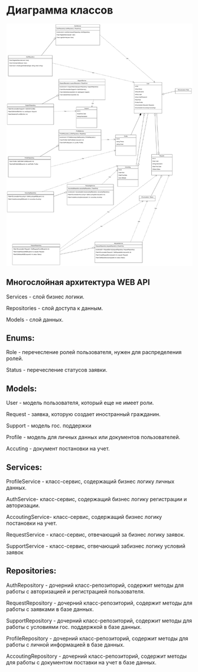 # Диаграмма классов

![](https://github.com/Chudesnik222/PIS_Project/blob/main/%D0%94%D0%B8%D0%B0%D0%B3%D1%80%D0%B0%D0%BC%D0%BC%D0%B0%20%D0%BA%D0%BB%D0%B0%D1%81%D1%81%D0%BE%D0%B2.jpg)

## Многослойная архитектура WEB API
Services - слой бизнес логики.

Repositories - слой доступа к данным.

Models - слой данных.

## Enums:
Role - перечесление ролей пользователя, нужен для распределения ролей.

Status - перечесление статусов заявки.

## Models:
User - модель пользователя, который еще не имеет роли.

Request - заявка, которую создает иностранный гражданин.

Support - модель гос. поддержки

Profile - модель для личных данных или документов пользователей.

Accuting - документ постановки на учет.

## Services:
ProfileService - класс-сервис, содержащий бизнес логику личных данных.

AuthService- класс-сервис, содержащий бизнес логику регистрации и авторизации.

AccoutingService- класс-сервис, содержащий бизнес логику постановки на учет.

RequestService - класс-сервис, отвечающий за бизнес логику заявок.

SupportService - класс-сервис, отвечающий забизнес логику условий заявок

## Repositories:

AuthRepository - дочерний класс-репозиторий, содержит методы для работы с авторизацией и регистрацией пользователя.

RequestRepository - дочерний класс-репозиторий, содержит методы для работы с заявками в базе данных.

SupportRepository - дочерний класс-репозиторий, содержит методы для работы с условиями гос. поддержкой в базе данных.

ProfileRepository - дочерний класс-репозиторий, содержит методы для работы с личной информацией в базе данных.

AccoutingRepository - дочерний класс-репозиторий, содержит методы для работы с документом поставки на учет в базе данных.
